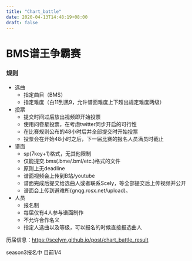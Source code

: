 ```yaml
---
title: "Chart_battle"
date: 2020-04-13T14:48:19+08:00
draft: false
---
```


# BMS谱王争霸赛
<!--more-->
### 规则
- 选曲
    - 指定曲目（BMS）
    - 指定难度（白11到黑9，允许谱面难度上下超出规定难度两级）
- 投票
    - 提交时间过后放出视频即开始投票
    - 使用问卷星投票，在考虑twitter同步开启的可行性
    - 在比赛规则公布的48小时后并全部提交时开始投票
    - 投票会在开始48小时之后，下一届比赛的报名人员满员时截止
- 谱面
    - sp(7key+1)格式，无其他限制
    - 仅能提交.bms(.bme/.bml/etc.)格式的文件
    - 原则上无deadline
    - 谱面视频会上传到B站/youtube
    - 谱面完成后提交给选曲人或者联系Scely，等全部提交后上传视频并公开
    - 谱面会上传到避难所(gnqg.rosx.net/upload)。
- 人员
    - 报名制
    - 每届仅有4人参与谱面制作
    - 不允许合作名义
    - 指定人选曲以及等级，可以报名的时候直接报选曲人


历届信息：https://scelym.github.io/post/chart_battle_result

season3报名中 目前1/4
<!--hide>
__进行中：Season3__

开始日期：2020.
- 选曲人
    - liaoxingyao
      - [G2R2018] IoAV"inf"A Θ hgVoA - LUZE
      - ★5

- 参赛者
    - tyrcs
    - 
    - 
    - 

- 预览视频
    - [bilibili](https://www.bilibili.com/video/BV1FQ4y1N7bt/)
    - [youtube](https://www.youtube.com/watch?v=d4fqAumQwZ0&list=PLoVkWZAryTbh1b3ldbvZ80DLd6RbFaNdL)
- 投票
    - https://www.wjx.cn/jq/73478959.aspx
- 下载
    - [04288](http://gnqg.rosx.net/upload/upload.cgi?get=04288)
    - [onedrive](https://cosmiccat-my.sharepoint.com/:f:/g/personal/hakula_cosmiccat_net/Erh1uQQ8-bpDrlkbjIJSNuIBlFtc18vJaC10-3kjbdQrCw?e=c3pzP8)